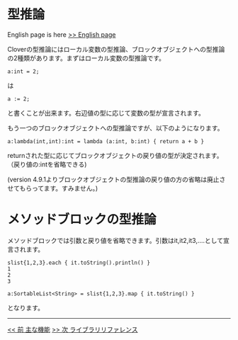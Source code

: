 # 型推論

English page is here [>> English page](typing-en)

Cloverの型推論にはローカル変数の型推論、ブロックオブジェクトへの型推論の2種類があります。まずはローカル変数の型推論です。

    a:int = 2;

は

    a := 2;

と書くことが出来ます。右辺値の型に応じて変数の型が宣言されます。

もう一つのブロックオブジェクトへの型推論ですが、以下のようになります。

    a:lambda(int,int):int = lambda (a:int, b:int) { return a + b }

returnされた型に応じてブロックオブジェクトの戻り値の型が決定されます。（戻り値の:intを省略できる)

(version 4.9.1よりブロックオブジェクトの型推論の戻り値の方の省略は廃止させてもらってます。すみません。)

# メソッドブロックの型推論

メソッドブロックでは引数と戻り値を省略できます。引数はit,it2,it3,....として宣言されます。

    slist{1,2,3}.each { it.toString().println() }
    1
    2
    3

    a:SortableList<String> = slist{1,2,3}.map { it.toString() }

となります。

----

[<< 前 主な機能](feature) [>> 次 ライブラリリファレンス](libraries)
